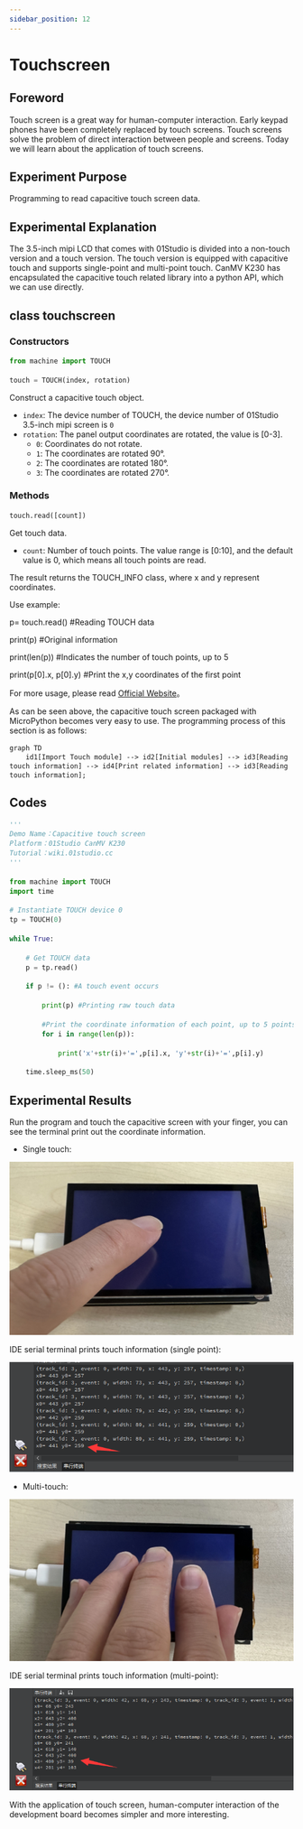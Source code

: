 ```yaml
---
sidebar_position: 12
---
```


# Touchscreen

## Foreword

Touch screen is a great way for human-computer interaction. Early keypad phones have been completely replaced by touch screens. Touch screens solve the problem of direct interaction between people and screens. Today we will learn about the application of touch screens.

## Experiment Purpose

Programming to read capacitive touch screen data.

## Experimental Explanation

The 3.5-inch mipi LCD that comes with 01Studio is divided into a non-touch version and a touch version. The touch version is equipped with capacitive touch and supports single-point and multi-point touch. CanMV K230 has encapsulated the capacitive touch related library into a python API, which we can use directly.

## class touchscreen

### Constructors
```python
from machine import TOUCH

touch = TOUCH(index, rotation)
```
Construct a capacitive touch object.
- `index`: The device number of TOUCH, the device number of 01Studio 3.5-inch mipi screen is `0`
- `rotation`: The panel output coordinates are rotated, the value is [0-3].
    - `0`: Coordinates do not rotate.
    - `1`: The coordinates are rotated 90°.
    - `2`: The coordinates are rotated 180°.
    - `3`: The coordinates are rotated 270°.

### Methods

```python
touch.read([count])
```
Get touch data.
- `count`: Number of touch points. The value range is [0:10], and the default value is 0, which means all touch points are read.

The result returns the TOUCH_INFO class, where x and y represent coordinates.

Use example:

p= touch.read() #Reading TOUCH data

print(p) #Original information

print(len(p)) #Indicates the number of touch points, up to 5

print(p[0].x, p[0].y) #Print the x,y coordinates of the first point

For more usage, please read [Official Website](https://www.kendryte.com/k230_canmv/main/zh/api/machine/K230_CanMV_TOUCH%E6%A8%A1%E5%9D%97API%E6%89%8B%E5%86%8C.html#)。

As can be seen above, the capacitive touch screen packaged with MicroPython becomes very easy to use. The programming process of this section is as follows:

```mermaid
graph TD
    id1[Import Touch module] --> id2[Initial modules] --> id3[Reading touch information] --> id4[Print related information] --> id3[Reading touch information];

```

## Codes

```python
'''
Demo Name：Capacitive touch screen
Platform：01Studio CanMV K230
Tutorial：wiki.01studio.cc
'''

from machine import TOUCH
import time

# Instantiate TOUCH device 0
tp = TOUCH(0)

while True:

    # Get TOUCH data
    p = tp.read()

    if p != (): #A touch event occurs

        print(p) #Printing raw touch data

        #Print the coordinate information of each point, up to 5 points.
        for i in range(len(p)):

            print('x'+str(i)+'=',p[i].x, 'y'+str(i)+'=',p[i].y)

    time.sleep_ms(50)
```

## Experimental Results

Run the program and touch the capacitive screen with your finger, you can see the terminal print out the coordinate information.

- Single touch:

![touchscreen](./img/touchscreen/touchscreen1.png)

IDE serial terminal prints touch information (single point):

![touchscreen](./img/touchscreen/touchscreen2.png)

- Multi-touch:

![touchscreen](./img/touchscreen/touchscreen3.png)

IDE serial terminal prints touch information (multi-point):

![touchscreen](./img/touchscreen/touchscreen4.png)

With the application of touch screen, human-computer interaction of the development board becomes simpler and more interesting.